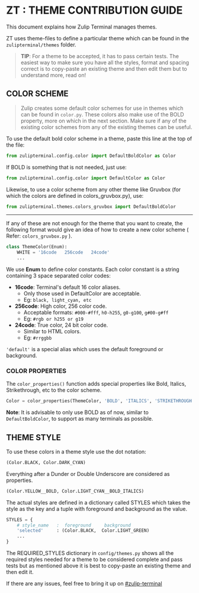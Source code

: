 
# ZT : THEME CONTRIBUTION GUIDE

This document explains how Zulip Terminal manages themes.

ZT uses theme-files to define a particular theme which can be found in the `zulipterminal/themes` folder.

> **TIP**: For a theme to be accepted, it has to pass certain tests. The easiest way to make sure you have all the styles, format and spacing correct is to copy-paste an existing theme and then edit them but to understand more, read on!

## COLOR SCHEME

> Zulip creates some default color schemes for use in themes which can be found in `color.py`. These colors also make use of the BOLD property, more on which in the next section. Make sure if any of the existing color schemes from any of the existing themes can be useful.

To use the default bold color scheme in a theme, paste this line at the top of the file:

```python
from zulipterminal.config.color import DefaultBoldColor as Color
```

If BOLD is something that is not needed, just use:

```python
from zulipterminal.config.color import DefaultColor as Color
```

Likewise, to use a color scheme from any other theme like Gruvbox (for which the colors are defined in colors_gruvbox.py), use:

```python
from zulipterminal.themes.colors_gruvbox import DefaultBoldColor
```

---

If any of these are not enough for the theme that you want to create, the following format would give an idea of how to create a new color scheme ( Refer: `colors_gruvbox.py` ).

```python
class ThemeColor(Enum):
    WHITE = '16code   256code   24code'
    ...
```

We use **Enum** to define color constants.
Each color constant is a string containing 3 space separated
color codes:

* **16code**: Terminal's default 16 color aliases.
  * Only those used in DefaultColor are acceptable.
  * Eg: `black, light_cyan, etc`
* **256code**: High color, 256 color code.
  * Acceptable formats: `#000-#fff`, `h0-h255`, `g0-g100`, `g#00-g#ff`
  * Eg: `#rgb or h255 or g19`
* **24code**: True color, 24 bit color code.
  * Similar to HTML colors.
  * Eg: `#rrggbb`

`'default'` is a special alias which uses the default
foreground or background.

### COLOR PROPERTIES

The `color_properties()` function adds special properties like
Bold, Italics, Strikethrough, etc to the color scheme.

```python
Color = color_properties(ThemeColor, 'BOLD', 'ITALICS', 'STRIKETHROUGH')
```

**Note**: It is advisable to only use BOLD as of now, similar to `DefaultBoldColor`, to support as many terminals as possible.

## THEME STYLE

To use these colors in a theme style use the dot notation:

```python
(Color.BLACK, Color.DARK_CYAN)
```

Everything after a Dunder or Double Underscore
are considered as properties.

```python
(Color.YELLOW__BOLD, Color.LIGHT_CYAN__BOLD_ITALICS)
```

The actual styles are defined in a dictionary called STYLES
which takes the style as the key and a tuple with foreground
and background as the value.

```python
STYLES = {
    # style_name   :  foreground     background
    'selected'     : (Color.BLACK,  Color.LIGHT_GREEN)
    ...
}
```

The REQUIRED_STYLES dictionary in `config/themes.py` shows all the required styles needed for a theme to be considered complete and pass tests but as mentioned above it is best to copy-paste an existing theme
and then edit it.

If there are any issues, feel free to bring it up on [#zulip-terminal](https://chat.zulip.org/#narrow/stream/206-zulip-terminal)
